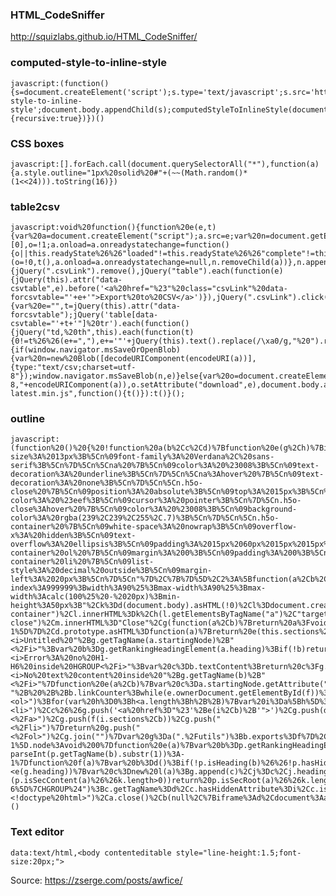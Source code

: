 ### HTML_CodeSniffer

http://squizlabs.github.io/HTML_CodeSniffer/

### computed-style-to-inline-style

    javascript:(function(){s=document.createElement('script');s.type='text/javascript';s.src='https://unpkg.com/computed-style-to-inline-style';document.body.appendChild(s);computedStyleToInlineStyle(document.body,{recursive:true})})()

### CSS boxes

    javascript:[].forEach.call(document.querySelectorAll("*"),function(a){a.style.outline="1px%20solid%20#"+(~~(Math.random()*(1<<24))).toString(16)})

### table2csv

    javascript:void%20function(){function%20e(e,t){var%20a=document.createElement("script");a.src=e;var%20n=document.getElementsByTagName("head")[0],o=!1;a.onload=a.onreadystatechange=function(){o||this.readyState%26%26"loaded"!=this.readyState%26%26"complete"!=this.readyState||(o=!0,t(),a.onload=a.onreadystatechange=null,n.removeChild(a))},n.appendChild(a)}function%20t(){jQuery(".csvLink").remove(),jQuery("table").each(function(e){jQuery(this).attr("data-csvtable",e).before('<a%20href="%23"%20class="csvLink"%20data-forcsvtable="'+e+'">Export%20to%20CSV</a>')}),jQuery(".csvLink").click(function(){var%20e="",t=jQuery(this).attr("data-forcsvtable");jQuery('table[data-csvtable="'+t+'"]%20tr').each(function(){jQuery("td,%20th",this).each(function(t){0!=t%26%26(e+=","),e+='"'+jQuery(this).text().replace(/\xa0/g,"%20").replace(/\r%3F\n|\r/g,"").replace(/"/g,'""')+'"'}),e+="\r\n"}),jQuery(".csvLink").remove(),a("TableExport.csv","text/csv",e)})}function%20a(e,t,a){if(window.navigator.msSaveOrOpenBlob){var%20n=new%20Blob([decodeURIComponent(encodeURI(a))],{type:"text/csv;charset=utf-8"});window.navigator.msSaveBlob(n,e)}else{var%20o=document.createElement("a");o.setAttribute("href","data:"+t+";charset=utf-8,"+encodeURIComponent(a)),o.setAttribute("download",e),document.body.appendChild(o),o.click(),document.body.removeChild(o)}}"undefined"==typeof%20jQuery%3Fe("//code.jquery.com/jquery-latest.min.js",function(){t()}):t()}();

### outline

    javascript:(function%20()%20{%20!function%20a(b%2Cc%2Cd)%7Bfunction%20e(g%2Ch)%7Bif(!c%5Bg%5D)%7Bif(!b%5Bg%5D)%7Bvar%20i%3D"function"%3D%3Dtypeof%20require%26%26require%3Bif(!h%26%26i)return%20i(g%2C!0)%3Bif(f)return%20f(g%2C!0)%3Bvar%20j%3Dnew%20Error("Cannot%20find%20module%20'"%2Bg%2B"'")%3Bthrow%20j.code%3D"MODULE_NOT_FOUND"%2Cj%7Dvar%20k%3Dc%5Bg%5D%3D%7Bexports%3A%7B%7D%7D%3Bb%5Bg%5D%5B0%5D.call(k.exports%2Cfunction(a)%7Bvar%20c%3Db%5Bg%5D%5B1%5D%5Ba%5D%3Breturn%20e(c%3Fc%3Aa)%7D%2Ck%2Ck.exports%2Ca%2Cb%2Cc%2Cd)%7Dreturn%20c%5Bg%5D.exports%7Dfor(var%20f%3D"function"%3D%3Dtypeof%20require%26%26require%2Cg%3D0%3Bg<d.length%3Bg%2B%2B)e(d%5Bg%5D)%3Breturn%20e%7D(%7B1%3A%5Bfunction(a%2Cb%2Cc)%7Bb.exports%3D"body%20%7B%5Cn%09padding%3A%200%3B%5Cn%09margin%3A%200%3B%5Cn%09font-size%3A%2013px%3B%5Cn%09font-family%3A%20Verdana%2C%20sans-serif%3B%5Cn%7D%5Cn%5Cna%20%7B%5Cn%09color%3A%20%23008%3B%5Cn%09text-decoration%3A%20underline%3B%5Cn%7D%5Cn%5Cna%3Ahover%20%7B%5Cn%09text-decoration%3A%20none%3B%5Cn%7D%5Cn%5Cn.h5o-close%20%7B%5Cn%09position%3A%20absolute%3B%5Cn%09top%3A%2015px%3B%5Cn%09right%3A%2015px%3B%5Cn%09padding%3A%205px%3B%5Cn%09border%3A%201px%20%23008%20solid%3B%5Cn%09color%3A%20%2300f%3B%5Cn%09background-color%3A%20%23eef%3B%5Cn%09cursor%3A%20pointer%3B%5Cn%7D%5Cn.h5o-close%3Ahover%20%7B%5Cn%09color%3A%20%23008%3B%5Cn%09background-color%3A%20rgba(239%2C239%2C255%2C.7)%3B%5Cn%7D%5Cn%5Cn.h5o-container%20%7B%5Cn%09white-space%3A%20nowrap%3B%5Cn%09overflow-x%3A%20hidden%3B%5Cn%09text-overflow%3A%20ellipsis%3B%5Cn%09padding%3A%2015px%2060px%2015px%2015px%3B%5Cn%7D%5Cn%5Cn.h5o-container%20ol%20%7B%5Cn%09margin%3A%200%3B%5Cn%09padding%3A%200%3B%5Cn%7D%5Cn%5Cn.h5o-container%20li%20%7B%5Cn%09list-style%3A%20decimal%20outside%3B%5Cn%09margin-left%3A%2020px%3B%5Cn%7D%5Cn"%7D%2C%7B%7D%5D%2C2%3A%5Bfunction(a%2Cb%2Cc)%7Bvar%20d%3Da("h5o")%2Ce%3Da("cssify")%2Cf%3Da(".%2Fbookmarklet.css")%2Cg%3Da("iframeish")%2Ch%3Dfunction(a%2Cb%2Cc)%7Bfor(var%20d%3D0%3Bd<a.length%3Bd%2B%2B)a%5Bd%5D.setAttribute(b%2Cc)%7D%2Ci%3D2%2Cj%3D"position%3Afixed%3Btop%3A10px%3Bright%3A10px%3Bborder%3A"%2Bi%2B"px%20solid%20%23000%3Bbackground%3Argba(255%2C255%2C255%2C.9)%3Bz-index%3A999999%3Bwidth%3A90%25%3Bmax-width%3A90%25%3Bmax-width%3Acalc(100%25%20-%2020px)%3Bmin-height%3A50px%3B"%2Ck%3Dd(document.body).asHTML(!0)%2Cl%3Ddocument.createElement("div")%3Bh(%5Bl%5D%2C"class"%2C"h5o-container")%2Cl.innerHTML%3Dk%2Ch(l.getElementsByTagName("a")%2C"target"%2C"_top")%3Bvar%20m%3Dl.insertBefore(document.createElement("button")%2Cl.firstChild)%3Bh(%5Bm%5D%2C"class"%2C"h5o-close")%2Cm.innerHTML%3D"Close"%2Cg(function(a%2Cb)%7Breturn%20a%3Fvoid%20console.error(a)%3A(e(f%2Cb.document)%2Ch(%5Bb.iframe%5D%2C"style"%2Cj)%2Cb.document.body.appendChild(l)%2Cl.style.position%3D"absolute"%2Cb.iframe.style.width%3Dl.scrollWidth%2Bi%2B"px"%2Cb.iframe.style.height%3Dl.scrollHeight%2Bi%2B"px"%2Cl.style.position%3D"static"%2Cvoid%20m.addEventListener("click"%2Cfunction()%7Bdocument.body.removeChild(b.iframe)%2Cl%3Dm%3Dnull%7D))%7D)%7D%2C%7B".%2Fbookmarklet.css"%3A1%2Ccssify%3A3%2Ch5o%3A4%2Ciframeish%3A12%7D%5D%2C3%3A%5Bfunction(a%2Cb%2Cc)%7Bb.exports%3Dfunction(a%2Cb)%7Bvar%20c%3Db%7C%7Cdocument%3Bif(c.createStyleSheet)%7Bvar%20d%3Dc.createStyleSheet()%3Breturn%20d.cssText%3Da%2Cd.ownerNode%7Dvar%20e%3Dc.getElementsByTagName("head")%5B0%5D%2Cf%3Dc.createElement("style")%3Breturn%20f.type%3D"text%2Fcss"%2Cf.styleSheet%3Ff.styleSheet.cssText%3Da%3Af.appendChild(c.createTextNode(a))%2Ce.appendChild(f)%2Cf%7D%2Cb.exports.byUrl%3Dfunction(a)%7Bif(document.createStyleSheet)return%20document.createStyleSheet(a).ownerNode%3Bvar%20b%3Ddocument.getElementsByTagName("head")%5B0%5D%2Cc%3Ddocument.createElement("link")%3Breturn%20c.rel%3D"stylesheet"%2Cc.href%3Da%2Cb.appendChild(c)%2Cc%7D%7D%2C%7B%7D%5D%2C4%3A%5Bfunction(a%2Cb%2Cc)%7Bb.exports%3Da(".%2Fsrc%2FcreateOutline")%7D%2C%7B".%2Fsrc%2FcreateOutline"%3A9%7D%5D%2C5%3A%5Bfunction(a%2Cb%2Cc)%7Bfunction%20d(a%2Cb)%7Bthis.startingNode%3Da.node%2Cthis.sections%3D%5Bb%5D%7Dvar%20e%3Da(".%2FasHTML")%3Bd.prototype.getLastSection%3Dfunction()%7Breturn%20this.sections%5Bthis.sections.length-1%5D%7D%2Cd.prototype.asHTML%3Dfunction(a)%7Breturn%20e(this.sections%2Ca)%7D%2Cb.exports%3Dd%7D%2C%7B".%2FasHTML"%3A8%7D%5D%2C6%3A%5Bfunction(a%2Cb%2Cc)%7Bfunction%20d(a)%7Bthis.node%3Da%7Db.exports%3Dd%7D%2C%7B%7D%5D%2C7%3A%5Bfunction(a%2Cb%2Cc)%7Bfunction%20d(a)%7Bthis.sections%3D%5B%5D%2Cthis.startingNode%3Da%7Dd.prototype.append%3Dfunction(a)%7Ba.container%3Dthis%2Cthis.sections.push(a)%7D%2Cb.exports%3Dd%7D%2C%7B%7D%5D%2C8%3A%5Bfunction(a%2Cb%2Cc)%7Bfunction%20d(a)%7Bif(a.heading.implied)return"<i>Untitled%20"%2Bg.getTagName(a.startingNode)%2B"<%2Fi>"%3Bvar%20b%3Dg.getRankingHeadingElement(a.heading)%3Bif(!b)return"<i>Error%3A%20no%20H1-H6%20inside%20HGROUP<%2Fi>"%3Bvar%20c%3Db.textContent%3Breturn%20c%3Fg.escapeHtml(c)%3A"<i>No%20text%20content%20inside%20"%2Bg.getTagName(b)%2B"<%2Fi>"%7Dfunction%20e(a%2Cb)%7Bvar%20c%3Da.startingNode.getAttribute("id")%3Bif(c)return%20c%3Bif(!a.heading.implied)%7Bvar%20d%3Da.heading.getAttribute("id")%3Bif(d)return%20d%7Dvar%20e%3Da.startingNode%3Bdo%20var%20f%3D"h5o-"%2B%20%2B%2Bb.linkCounter%3Bwhile(e.ownerDocument.getElementById(f))%3Breturn%20e.setAttribute("id"%2Cf)%2Cf%7Dfunction%20f(a%2Cb)%7Bif("object"!%3Dtypeof%20b%26%26(b%3D%7BcreateLinks%3A!!b%7D)%2C!a.length)return""%3Bif(b.skipTopHeader)return%20f(a%5B0%5D.sections%2C%7BskipToHeader%3A!1%2CcreateLinks%3Ab.createLinks%7D)%3B"undefined"%3D%3Dtypeof%20b.linkCounter%26%26(b.linkCounter%3D0)%3Bvar%20c%3D!!b.createLinks%2Cg%3D%5B%5D%3Bg.push("<ol>")%3Bfor(var%20h%3D0%3Bh<a.length%3Bh%2B%2B)%7Bvar%20i%3Da%5Bh%5D%3Bg.push("<li>")%2Cc%26%26g.push('<a%20href%3D"%23'%2Be(i%2Cb)%2B'">')%2Cg.push(d(i))%2Cc%26%26g.push("<%2Fa>")%2Cg.push(f(i.sections%2Cb))%2Cg.push("<%2Fli>")%7Dreturn%20g.push("<%2Fol>")%2Cg.join("")%7Dvar%20g%3Da(".%2Futils")%3Bb.exports%3Df%7D%2C%7B".%2Futils"%3A10%7D%5D%2C9%3A%5Bfunction(a%2Cb%2Cc)%7Bfunction%20d()%7Breturn%20k.length%3Fk%5Bk.length-1%5D.node%3Avoid%200%7Dfunction%20e(a)%7Bvar%20b%3Dp.getRankingHeadingElement(a)%3Breturn%20b%3F-parseInt(p.getTagName(b).substr(1))%3A-1%7Dfunction%20f(a)%7Bvar%20b%3Dd()%3Bif(!p.isHeading(b)%26%26!p.hasHiddenAttribute(b))%7Bif(p.hasHiddenAttribute(a))return%20void%20k.push(%7Bnode%3Aa%7D)%3Bif(p.isSecContent(a))return%20null!%3Di%26%26(j.heading%7C%7C(j.heading%3D%7Bimplied%3A!0%7D)%2Ck.push(i))%2Ci%3Dnew%20n(a)%2Cj%3Dnew%20l(a)%2Cvoid(i.outline%3Dnew%20m(i.node%2Cj))%3Bif(p.isSecRoot(a))return%20null!%3Di%26%26k.push(i)%2Ci%3Dnew%20n(a)%2Ci.parentSection%3Dj%2Cj%3Dnew%20l(a)%2Cvoid(i.outline%3Dnew%20m(i.node%2Cj))%3Bif(p.isHeading(a))%7Bif(j.heading)if(i.outline.getLastSection().heading.implied%7C%7Ce(a)>%3De(i.outline.getLastSection().heading))%7Bvar%20c%3Dnew%20l(a)%3Bi.outline.sections.push(c)%2Cj%3Dc%2Cj.heading%3Da%7Delse%7Bvar%20f%3D!1%2Cg%3Dj%3Bdo%7Bif(e(a)<e(g.heading))%7Bvar%20c%3Dnew%20l(a)%3Bg.append(c)%2Cj%3Dc%2Cj.heading%3Da%2Cf%3D!0%7Dvar%20h%3Dg.container%3Bg%3Dh%7Dwhile(!f)%7Delse%20j.heading%3Da%3Breturn%20void%20k.push(%7Bnode%3Aa%7D)%7D%7D%7Dfunction%20g(a)%7Bvar%20b%3Dd()%3Bif(b%3D%3D%3Da%26%26k.pop()%2C!p.isHeading(b)%26%26!p.hasHiddenAttribute(b))%7Bif(!(p.isSecContent(a)%26%26k.length>0))return%20p.isSecRoot(a)%26%26k.length>0%3F(j.heading%7C%7C(j.heading%3D%7Bimplied%3A!0%7D)%2Cj%3Di.parentSection%2Cvoid(i%3Dk.pop()))%3Ap.isSecContent(a)%7C%7Cp.isSecRoot(a)%3Fvoid(j.heading%7C%7C(j.heading%3D%7Bimplied%3A!0%7D))%3Avoid%200%3Bj.heading%7C%7C(j.heading%3D%7Bimplied%3A!0%7D)%3Bvar%20c%3Di%3Bi%3Dk.pop()%2Cj%3Di.outline.getLastSection()%3Bfor(var%20e%3D0%3Be<c.outline.sections.length%3Be%2B%2B)j.append(c.outline.sections%5Be%5D)%7D%7Dfunction%20h(a)%7Bif(!p.isSecContent(a)%26%26!p.isSecRoot(a))throw%20new%20TypeError("Invalid%20argument%3A%20start%20element%20must%20either%20be%20sectioning%20root%20or%20sectioning%20content.")%3Breturn%20i%3Dnull%2Cj%3Dnull%2Ck%3D%5B%5D%2Co(a%2Cf%2Cg)%2Ci.outline%7Dvar%20i%2Cj%2Ck%2Cl%3Da(".%2FSection")%2Cm%3Da(".%2FOutline")%2Cn%3Da(".%2FOutlineTarget")%2Co%3Da(".%2Fwalk")%2Cp%3Da(".%2Futils")%3Bb.exports%3Dh%7D%2C%7B".%2FOutline"%3A5%2C".%2FOutlineTarget"%3A6%2C".%2FSection"%3A7%2C".%2Futils"%3A10%2C".%2Fwalk"%3A11%7D%5D%2C10%3A%5Bfunction(a%2Cb%2Cc)%7Bfunction%20d(a)%7Breturn%20a.tagName.toUpperCase()%7Dfunction%20e(a)%7Breturn%20function(b)%7Breturn%20f(b)%26%26new%20RegExp(a%2C"i").test(d(b))%7D%7Dfunction%20f(a)%7Breturn%20a%26%26a.tagName%7Dfunction%20g(a)%7Bif(!j(a))throw%20new%20Error("Not%20a%20heading%20element")%3Bvar%20b%3Dd(a)%3Bif("HGROUP"!%3D%3Db)return%20a%3Bfor(var%20c%3D1%3B6>%3Dc%3Bc%2B%2B)%7Bvar%20e%3Da.getElementsByTagName("H"%2Bc)%3Bif(e.length)return%20e%5B0%5D%7Dreturn%20null%7Dfunction%20h(a)%7Breturn(""%2Ba).replace(%2F%26%2Fg%2C"%26amp%3B").replace(%2F<%2Fg%2C"%26lt%3B")%7Dfunction%20i(a)%7Breturn%20f(a)%26%26a.hasAttribute("hidden")%7Dvar%20j%3De("%5EH%5B1-6%5D%7CHGROUP%24")%3Bc.getTagName%3Dd%2Cc.hasHiddenAttribute%3Di%2Cc.isSecRoot%3De("%5E(BLOCKQUOTE%7CBODY%7CDETAILS%7CFIELDSET%7CFIGURE%7CTD)%24")%2Cc.isSecContent%3De("%5E(ARTICLE%7CASIDE%7CNAV%7CSECTION)%24")%2Cc.isHeading%3Dj%2Cc.getRankingHeadingElement%3Dg%2Cc.escapeHtml%3Dh%7D%2C%7B%7D%5D%2C11%3A%5Bfunction(a%2Cb%2Cc)%7Bb.exports%3Dfunction(a%2Cb%2Cc)%7Bvar%20d%3Da%3Ba%3Afor(%3Bd%3B)if(b(d)%2Cd.firstChild)d%3Dd.firstChild%3Belse%20for(%3Bd%3B)%7Bif(c(d)%2Cd.nextSibling)%7Bd%3Dd.nextSibling%3Bcontinue%20a%7Dd%3Dd%3D%3Da%3Fnull%3Ad.parentNode%7D%7D%7D%2C%7B%7D%5D%2C12%3A%5Bfunction(a%2Cb%2Cc)%7Bfunction%20d(a%2Cb)%7B"undefined"%3D%3Dtypeof%20b%26%26"function"%3D%3Dtypeof%20a%26%26(b%3Da%2Ca%3D%7B%7D)%3Bvar%20c%3Da.renderTo%7C%7Cdocument.body%2Cd%3Ddocument.createElement("iframe")%3Bd.style.border%3D"none"%3Bvar%20e%3D!1%2Cf%3Dfunction()%7Bif(!e)%7Bvar%20a%3Dd.contentDocument%3Btry%7Ba.open()%7Dcatch(c)%7Breturn%20void%20setTimeout(f%2C10)%7De%3D!0%2Ca.write("<!doctype%20html>")%2Ca.close()%2Cb(null%2C%7Biframe%3Ad%2Cdocument%3Aa%7D)%7D%7D%3Bd.addEventListener("load"%2Cf)%2Cc.appendChild(d)%7Db.exports%3Dd%7D%2C%7B%7D%5D%7D%2C%7B%7D%2C%5B2%5D)%3B%20})()

### Text editor

    data:text/html,<body contenteditable style="line-height:1.5;font-size:20px;">

Source: https://zserge.com/posts/awfice/
